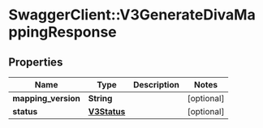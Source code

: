 # SwaggerClient::V3GenerateDivaMappingResponse

## Properties
Name | Type | Description | Notes
------------ | ------------- | ------------- | -------------
**mapping_version** | **String** |  | [optional] 
**status** | [**V3Status**](V3Status.md) |  | [optional] 

